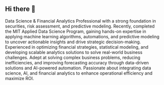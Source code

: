 ## Hi there 👋
Data Science & Financial Analytics Professional with a strong foundation in securities, risk assessment, and predictive modeling. Recently, completed the MIT Applied Data Science Program, gaining hands-on expertise in applying machine learning algorithms, automations, and predictive modeling to uncover actionable insights and drive strategic decision-making. Experienced in optimizing financial strategies, statistical modeling, and developing scalable analytics solutions to solve real-world business challenges. Adept at solving complex business problems, reducing inefficiencies, and improving forecasting accuracy through data-driven solutions and AI-powered automation. Passionate about integrating data science, AI, and financial analytics to enhance operational efficiency and maximize ROI.
<!--
**ZavionH3nd3rson/ZavionH3nd3rson** is a ✨ _special_ ✨ repository because its `README.md` (this file) appears on your GitHub profile.

Here are some ideas to get you started:

- 🔭 I’m currently working on ...
- 🌱 I’m currently learning ...
- 👯 I’m looking to collaborate on ...
- 🤔 I’m looking for help with ...
- 💬 Ask me about ...
- 📫 How to reach me: ...
- 😄 Pronouns: ...
- ⚡ Fun fact: ...
-->
